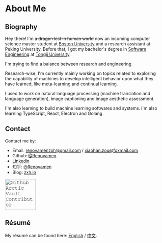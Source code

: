 # About Me

## Biography

Hey there! I'm ~~a dragon lost in human world~~ now an incoming computer science master student at [Boston University](https://www.bu.edu/) and a research assistant at Peking University. Before that, I got my bachelor's degree in [Software Engineering](http://sse.tongji.edu.cn/) at [Tongji University](https://www.tongji.edu.cn/).

I'm trying to find a balance between research and engineering.

Research-wise, I'm currently mainly working on topics related to exploring the capability of machines to develop intelligent behavior upon what they have learned, like meta-learning and continual learning.

I used to work on natural language processing (machine translation and language generation), image captioning and image aesthetic assessment.

I'm also learning to build machine learning softwares and systems. I'm also learning TypeScript, React, Electron and Golang.


## Contact

Contact me by:

- Email: [renovamenzxh@gmail.com](mailto:renovamenzxh@gmail.com) / [xiaohan.zou@foxmail.com](mailto:xiaohan.zou@foxmail.com)
- Github: [@Renovamen](https://github.com/Renovamen)
- [Linkedin](https://www.linkedin.com/in/xiaohan-zou)
- 知乎: [@Renovamen](https://www.zhihu.com/people/chao-neng-gui-su)
- Blog: [zxh.io](https://zxh.io)

<img alt="𝙶𝚒𝚝𝚑𝚞𝚋 𝙰𝚛𝚌𝚝𝚒𝚌 𝚅𝚊𝚞𝚕𝚝 𝙲𝚘𝚗𝚝𝚛𝚒𝚋𝚞𝚝𝚘𝚛" src = "https://github.com/JayantGoel001/JayantGoel001/blob/master/GIF/arctic.gif" width="100px" height="100px">

## Résumé

My résumé can be found here: [English](https://zxh.io/files/cv/brief/en.pdf) / [中文](https://zxh.io/files/cv/brief/cn.pdf).
